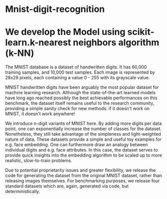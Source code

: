 # Mnist-digit-recognition

# We develop the Model using scikit-learn.k-nearest neighbors algorithm (k-NN)

The MNIST database is a dataset of handwritten digits. It has 60,000 training samples, and 10,000 test samples. Each image is represented by 28x28 pixels, each containing a value 0 - 255 with its grayscale value.

MNIST handwritten digits have been arguably the most popular dataset for machine learning research. Although the state-of-the-art learned models have long ago reached possibly the best achievable performances on this benchmark, the dataset itself remains useful to the research community, providing a simple sanity check for new methods: if it doesn't work on MNIST, it doesn't work anywhere!

We introduce n-digit variants of MNIST here. By adding more digits per data point, one can exponentially increase the number of classes for the dataset. Nonetheless, they still take advantage of the simpleness and light-weighted nature of data. These datasets provide a simple and useful toy examples for e.g. face embedding. One can furthermore draw an analogy between individual digits and e.g. face attributes. In this case, the dataset serves to provide quick insights into the embedding algorithm to be scaled up to more realistic, slow-to-train problems.

Due to potential proprietarity issues and greater flexibility, we release the code for generating the dataset from the original MNIST dataset, rather than releasing images themselves. For benchmarking purposes, we release four standard datasets which are, again, generated via code, but deterministically.
